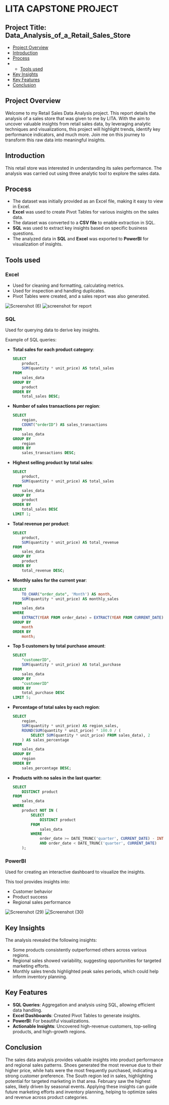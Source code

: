 # LITA CAPSTONE PROJECT

## Project Title: Data_Analysis_of_a_Retail_Sales_Store

- [Project Overview](#Project-Overview)
- [Introduction](#Introduction)
- [Process](#Process)
- - [Tools used](#Tools-used)
- [Key Insights](#Key-Insights)
- [Key Features](#Key-Features)
- [Conclusion](#Conclusion)

## Project Overview

Welcome to my Retail Sales Data Analysis project. This report details the analysis of a sales store that was given to me by LITA. With the aim to uncover valuable insights from retail sales data, by leveraging analytic techniques and visualizations, this project will highlight trends, identify key performance indicators, and much more. Join me on this journey to transform this raw data into meaningful insights.

## Introduction

This retail store was interested in understanding its sales performance. The analysis was carried out using three analytic tool to explore the sales data.

## Process

- The dataset was initially provided as an Excel file, making it easy to view in Excel.
- **Excel** was used to create Pivot Tables for various insights on the sales data.
- The dataset was converted to a **CSV file** to enable extraction in SQL.
- **SQL** was used to extract key insights based on specific business questions.
- The analyzed data in **SQL** and **Excel** was exported to **PowerBI** for visualization of insights.

## Tools used

### Excel
- Used for cleaning and formatting, calculating metrics.
- Used for inspection and handling duplicates.
- Pivot Tables were created, and a sales report was also generated.

![Screenshot (6)](https://github.com/user-attachments/assets/1a6a870f-58b2-4dbd-b833-c562fa00bf79)
![screenshot for report](https://github.com/user-attachments/assets/3b5563ce-557e-4121-bf53-ebed1efcdd1f)

### SQL
Used for querying data to derive key insights.

Example of SQL queries:
- **Total sales for each product category**:
    ```sql
    SELECT 
        product,
        SUM(quantity * unit_price) AS total_sales
    FROM 
        sales_data
    GROUP BY 
        product
    ORDER BY 
        total_sales DESC;
    ```

- **Number of sales transactions per region**:
    ```sql
    SELECT 
        region,
        COUNT("orderID") AS sales_transactions
    FROM 
        sales_data
    GROUP BY 
        region
    ORDER BY 
        sales_transactions DESC;
    ```

- **Highest selling product by total sales**:
    ```sql
    SELECT 
        product,
        SUM(quantity * unit_price) AS total_sales
    FROM 
        sales_data
    GROUP BY 
        product
    ORDER BY 
        total_sales DESC
    LIMIT 1;
    ```

- **Total revenue per product**:
    ```sql
    SELECT 
        product,
        SUM(quantity * unit_price) AS total_revenue
    FROM 
        sales_data
    GROUP BY 
        product
    ORDER BY 
        total_revenue DESC;
    ```

- **Monthly sales for the current year**:
    ```sql
    SELECT 
        TO_CHAR("order_date", 'Month') AS month,
        SUM(quantity * unit_price) AS monthly_sales
    FROM 
        sales_data
    WHERE 
        EXTRACT(YEAR FROM order_date) = EXTRACT(YEAR FROM CURRENT_DATE)
    GROUP BY 
        month
    ORDER BY 
        month;
    ```

- **Top 5 customers by total purchase amount**:
    ```sql
    SELECT 
        "customerID",
        SUM(quantity * unit_price) AS total_purchase
    FROM 
        sales_data
    GROUP BY 
        "customerID"
    ORDER BY 
        total_purchase DESC
    LIMIT 5;
    ```

- **Percentage of total sales by each region**:
    ```sql
    SELECT 
        region,
        SUM(quantity * unit_price) AS region_sales,
        ROUND(SUM(quantity * unit_price) * 100.0 / (
            SELECT SUM(quantity * unit_price) FROM sales_data), 2
        ) AS sales_percentage
    FROM 
        sales_data
    GROUP BY 
        region
    ORDER BY 
        sales_percentage DESC;
    ```

- **Products with no sales in the last quarter**:
    ```sql
    SELECT 
        DISTINCT product
    FROM 
        sales_data
    WHERE 
        product NOT IN (
            SELECT 
                DISTINCT product
            FROM 
                sales_data
            WHERE 
                order_date >= DATE_TRUNC('quarter', CURRENT_DATE) - INTERVAL '3 months'
                AND order_date < DATE_TRUNC('quarter', CURRENT_DATE)
        );
    ```

### PowerBI
Used for creating an interactive dashboard to visualize the insights.

This tool provides insights into:
- Customer behavior
- Product success
- Regional sales performance

![Screenshot (29)](https://github.com/user-attachments/assets/2fe753be-1acb-4925-a0f4-3d00caecfa54)
![Screenshot (30)](https://github.com/user-attachments/assets/bc7e9b28-0240-4a32-b214-77265fd1161e)


## Key Insights

The analysis revealed the following insights:
- Some products consistently outperformed others across various regions.
- Regional sales showed variability, suggesting opportunities for targeted marketing efforts.
- Monthly sales trends highlighted peak sales periods, which could help inform inventory planning.

## Key Features

- **SQL Queries**: Aggregation and analysis using SQL, allowing efficient data handling.
- **Excel Dashboards**: Created Pivot Tables to generate insights.
- **PowerBI**: For beautiful visualizations.
- **Actionable Insights**: Uncovered high-revenue customers, top-selling products, and high-growth regions.

## Conclusion

The sales data analysis provides valuable insights into product performance and regional sales patterns. Shoes generated the most revenue due to their higher price, while hats were the most frequently purchased, indicating a strong customer preference. The South region led in sales, highlighting potential for targeted marketing in that area. February saw the highest sales, likely driven by seasonal events. Applying these insights can guide future marketing efforts and inventory planning, helping to optimize sales and revenue across product categories.

